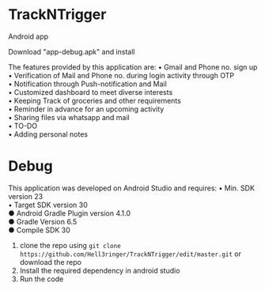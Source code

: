 # TrackNTrigger
Android app

Download "app-debug.apk" and install

The features provided by this application are:
• Gmail and Phone no. sign up       
• Verification of Mail and Phone no. during login activity through OTP         
• Notification through Push-notification and Mail         
• Customized dashboard to meet diverse interests        
• Keeping Track of groceries and other requirements         
• Reminder in advance for an upcoming activity        
• Sharing files via whatsapp and mail         
• TO-DO         
• Adding personal notes       


# Debug
This application was developed on Android Studio and requires:
• Min. SDK version 23         
• Target SDK version 30         
● Android Gradle Plugin version 4.1.0         
● Gradle Version 6.5        
● Compile SDK 30        


1) clone the repo using ```git clone https://github.com/Hell3ringer/TrackNTrigger/edit/master.git``` or download the repo
2) Install the required dependency in android studio
3) Run the code
